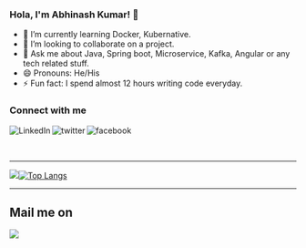 ### Hola, I'm Abhinash Kumar! 👋

- 🌱 I’m currently learning Docker, Kubernative.
- 👯 I’m looking to collaborate on a project.
- 💬 Ask me about Java, Spring boot, Microservice, Kafka, Angular or any tech related stuff.
- 😄 Pronouns: He/His
- ⚡ Fun fact: I spend almost 12 hours writing code everyday.

### Connect with me

[<img align="left" alt="LinkedIn" src="https://img.shields.io/badge/linkedin-%230077B5.svg?&style=for-the-badge&logo=linkedin&logoColor=white" />][linkedin]
[<img align="left" alt="twitter" src="https://img.shields.io/badge/twitter-%231DA1F2.svg?&style=for-the-badge&logo=twitter&logoColor=white" />][twitter]
[<img align="left" alt="facebook" src="https://img.shields.io/badge/facebook-%231877F2.svg?&style=for-the-badge&logo=facebook&logoColor=white" />][facebook]
<br />

<!-- <a href="https://twitter.com/abhinash7643" rel="nofollow"> <img align="left" alt="Abhinash | Twitter" width="22px" src="https://raw.githubusercontent.com/anuraghazra/anuraghazra/master/assets/twitter.svg" style="max-width:100%;"></a><a href="https://www.linkedin.com/in/abhinash7643" rel="nofollow"> <img align="left" alt="Abhinash Kumar | Linkedin" width="22px" src="https://img.icons8.com/fluent/48/000000/linkedin-2.png" style="max-width:100%;"></a> 
[<img align="left" alt="Sabesan | Facebook" width="22px" src="https://cdn.jsdelivr.net/npm/simple-icons@3.4.0/icons/facebook.svg" />](https://www.facebook.com/satendraraj.pandey/)
-->
<br />

---


<img src = "https://github-readme-stats.vercel.app/api?username=Abhinash7643&&show_icons=true&theme=radical">[![Top Langs](https://github-readme-stats.vercel.app/api/top-langs/?username=Abhinash7643&layout=compact&theme=merko)](https://github.com/anuraghazra/github-readme-stats)

---
[linkedin]: https://www.linkedin.com/in/abhinash7643
[twitter]: https://twitter.com/abhinash7643
[facebook]: https://www.facebook.com/satendraraj.pandey/


## Mail me on
<a href="mailto:abhinash7643@gmail.com?"><img src="https://img.shields.io/badge/gmail-%23DD0031.svg?&style=for-the-badge&logo=gmail&logoColor=white"/></a>
